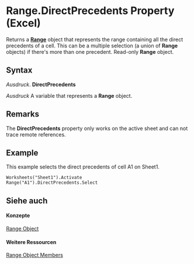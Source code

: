 
# Range.DirectPrecedents Property (Excel)

Returns a  **[Range](b8207778-0dcc-4570-1234-f130532cc8cd.md)** object that represents the range containing all the direct precedents of a cell. This can be a multiple selection (a union of **Range** objects) if there's more than one precedent. Read-only **Range** object.


## Syntax

 _Ausdruck_. **DirectPrecedents**

 _Ausdruck_ A variable that represents a **Range** object.


## Remarks

The  **DirectPrecedents** property only works on the active sheet and can not trace remote references.


## Example

This example selects the direct precedents of cell A1 on Sheet1.


```
Worksheets("Sheet1").Activate 
Range("A1").DirectPrecedents.Select
```


## Siehe auch


#### Konzepte


[Range Object](b8207778-0dcc-4570-1234-f130532cc8cd.md)
#### Weitere Ressourcen


[Range Object Members](http://msdn.microsoft.com/library/4336bf81-1e63-7e44-1792-baf366a027a7%28Office.15%29.aspx)
